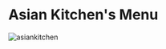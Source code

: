 # Asian Kitchen's Menu

![asiankitchen](https://github.com/Kodluyoruz/taskforce/raw/main/javascript/javascript-temel/odev3/figures/asiankitchen.gif)
